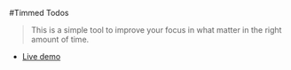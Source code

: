 #Timmed Todos
> This is a simple tool to improve your focus in what matter in the right amount of time.

- [Live demo](zitel.li/todos/)